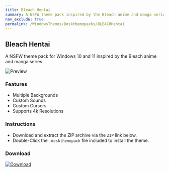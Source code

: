 ```yaml
---
title: Bleach Hentai
summary: A NSFW theme pack inspired by the Bleach anime and manga series
nav_exclude: true
permalink: /WindowsThemes/Deskthemepacks/BLEACHHentai
---
```


## Bleach Hentai

A NSFW theme pack for Windows 10 and 11 inspired by the Bleach anime and manga series.

![Preview](https://gitlab.com/the-back-room/deskthemepacks/nsfw/bleach-hentai/-/raw/main/Extras/Preview.bmp)

### Features

- Multiple Backgrounds
- Custom Sounds
- Custom Cursors
- Supports 4k Resolutions

### Instructions

- Download and extract the ZIP archive via the `ZIP` link below.
- Double-Click the `.deskthemepack` file included to install the theme.

### Download

[![Download](https://img.shields.io/badge/GitLab-black?style=plastic&&logoColor=white&logoSize=auto&label=GitLab&labelColor=red&color=black&cacheSeconds=3600)](https://gitlab.com/the-back-room/deskthemepacks/nsfw/bleach-hentai/-/archive/main/bleach-hentai-main.zip)